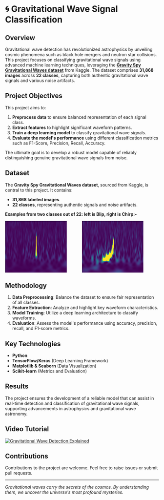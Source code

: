 # 🌀 Gravitational Wave Signal Classification 

## Overview
Gravitational wave detection has revolutionized astrophysics by unveiling cosmic phenomena such as black hole mergers and neutron star collisions. This project focuses on classifying gravitational wave signals using advanced machine learning techniques, leveraging the **[Gravity Spy Gravitational Waves dataset](https://www.kaggle.com/datasets/tentotheminus9/gravity-spy-gravitational-waves/data)** from Kaggle. The dataset comprises **31,868 images** across **22 classes**, capturing both authentic gravitational wave signals and various noise artifacts.


## Project Objectives
This project aims to:
1. **Preprocess data** to ensure balanced representation of each signal class.
2. **Extract features** to highlight significant waveform patterns.
3. **Train a deep learning model** to classify gravitational wave signals.
4. **Evaluate the model's performance** using different classification metrics such as F1-Score, Precision, Recall, Accuracy.

The ultimate goal is to develop a robust model capable of reliably distinguishing genuine gravitational wave signals from noise.

## Dataset
The **Gravity Spy Gravitational Waves dataset**, sourced from Kaggle, is central to this project. It contains:
- **31,868 labeled images**.
- **22 classes**, representing authentic signals and noise artifacts.

**Examples from two classes out of 22: left is Blip, right is Chirp:-**        
<div style="display: flex; gap: 50px;">
  <img src="/static/images/H1_02bQL8a3oy_spectrogram_1.0.png" width="40%" alt="Blip">
  <img src="/static/images/H1_0X4VpS57bs_spectrogram_1.0.png" width="40%" alt="Chirp">
</div>

## Methodology
1. **Data Preprocessing**: Balance the dataset to ensure fair representation of all classes.
2. **Feature Extraction**: Analyze and highlight key waveform characteristics.
3. **Model Training**: Utilize a deep learning architecture to classify waveforms.
4. **Evaluation**: Assess the model's performance using accuracy, precision, recall, and F1-score metrics.

## Key Technologies
- **Python**
- **TensorFlow/Keras** (Deep Learning Framework)
- **Matplotlib & Seaborn** (Data Visualization)
- **Scikit-learn** (Metrics and Evaluation)

## Results
The project ensures the development of a reliable model that can assist in real-time detection and classification of gravitational wave signals, supporting advancements in astrophysics and gravitational wave astronomy.

## Video Tutorial
[![Gravitational Wave Detection Explained](https://img.youtube.com/vi/UsQF3WmzSUo/0.jpg)](https://www.youtube.com/watch?v=UsQF3WmzSUo&t=150s)

## Contributions
Contributions to the project are welcome. Feel free to raise issues or submit pull requests.

---

*Gravitational waves carry the secrets of the cosmos. By understanding them, we uncover the universe's most profound mysteries.*
